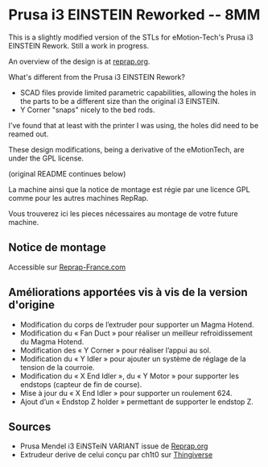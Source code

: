 Prusa i3 EINSTEIN Reworked -- 8MM
=========================
This is a slightly modified version of the STLs for eMotion-Tech's Prusa i3 EINSTEIN Rework. Still a work in progress.

An overview of the design is at [reprap.org](http://reprap.org/wiki/Prusa_i3_Rework).

What's different from the Prusa i3 EINSTEIN Rework?

* SCAD files provide limited parametric capabilities, allowing the holes in the parts to be a different size than the original i3 EINSTEIN. 
* Y Corner "snaps" nicely to the bed rods.

I've found that at least with the printer I was using, the holes did need to be reamed out. 

These design modifications, being a derivative of the eMotionTech, are under the GPL license. 

(original README continues below) 

La machine ainsi que la notice de montage est régie par une licence GPL comme pour les autres machines RepRap. 

Vous trouverez ici les pieces nécessaires au montage de votre future machine.


Notice de montage
-------------------------
Accessible sur [Reprap-France.com](http://www.reprap-france.com/content/category/2-support)


Améliorations apportées vis à vis de la version d'origine
-------------------------

* Modification du corps de l’extruder pour supporter un Magma Hotend.
* Modification du « Fan Duct » pour réaliser un meilleur refroidissement du Magma Hotend.
* Modification des « Y Corner » pour réaliser l’appui au sol.
* Modification du « Y Idler » pour ajouter un système de réglage de la tension de la courroie.
* Modification du « X End Idler », du « Y Motor » pour supporter les endstops (capteur de fin de course).
* Mise à jour du « X End Idler » pour supporter un roulement 624.
* Ajout d’un « Endstop Z holder » permettant de supporter le endstop Z.

Sources
-------------------------

* Prusa Mendel i3 EiNSTeiN VARIANT issue de [Reprap.org](http://reprap.org/wiki/Prusa_i3_Build_Manual#EiNSTeiN_VARIANT)
* Extrudeur derive de celui conçu par ch1t0 sur [Thingiverse](http://www.thingiverse.com/thing:76660)
